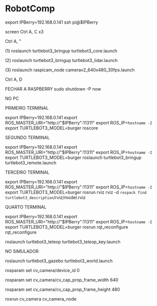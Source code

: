 # RobotComp

export IPBerry=192.168.0.141
ssh pi@$IPBerry

screen
Ctrl A, C     x3

Ctrl A, "

(1) roslaunch turtlebot3_bringup turtlebot3_core.launch

(2) roslaunch turtlebot3_bringup turtlebot3_lidar.launch

(3) roslaunch raspicam_node camerav2_640x480_30fps.launch

Ctrl A, D

FECHAR A RASPBERRY
sudo shutdown -P now

NO PC

PRIMEIRO TERMINAL

export IPBerry=192.168.0.141
export ROS_MASTER_URI="http://"$IPBerry":11311"
export ROS_IP=`hostname -I`
export TURTLEBOT3_MODEL=burger
roscore

SEGUNDO TERMINAL

export IPBerry=192.168.0.141
export ROS_MASTER_URI="http://"$IPBerry":11311"
export ROS_IP=`hostname -I`
export TURTLEBOT3_MODEL=burger
roslaunch turtlebot3_bringup turtlebot3_remote.launch

TERCEIRO  TERMINAL

export IPBerry=192.168.0.141
export ROS_MASTER_URI="http://"$IPBerry":11311"
export ROS_IP=`hostname -I`
export TURTLEBOT3_MODEL=burger
rosrun rviz rviz -d `rospack find turtlebot3_description`/rviz/model.rviz

QUARTO TERMINAL

export IPBerry=192.168.0.141
export ROS_MASTER_URI="http://"$IPBerry":11311"
export ROS_IP=`hostname -I`
export TURTLEBOT3_MODEL=burger
rosrun rqt_reconfigure rqt_reconfigure

roslaunch turtlebot3_teleop turtlebot3_teleop_key.launch


NO SIMULADOR

roslaunch turtlebot3_gazebo turtlebot3_world.launch

rosparam set cv_camera/device_id 0

rosparam set cv_camera/cv_cap_prop_frame_width 640

rosparam set cv_camera/cv_cap_prop_frame_height  480

rosrun cv_camera cv_camera_node
